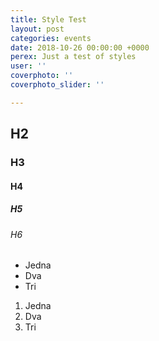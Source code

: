 ```yaml
---
title: Style Test
layout: post
categories: events
date: 2018-10-26 00:00:00 +0000
perex: Just a test of styles
user: ''
coverphoto: ''
coverphoto_slider: ''

---
```

## H2

### H3

#### H4

##### H5

###### H6

* Jedna
* Dva
* Tri

1. Jedna
2. Dva
3. Tri